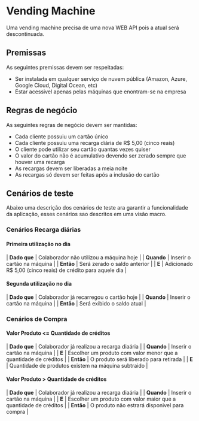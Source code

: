 # Vending Machine

Uma vending machine precisa de uma nova WEB API pois a atual será descontinuada. 

## Premissas
As seguintes premissas devem ser respeitadas:

* Ser instalada em qualquer serviço de nuvem pública (Amazon, Azure, Google Cloud, Digital Ocean, etc)
* Estar acessivel apenas pelas máquinas que enontram-se na empresa

## Regras de negócio
As seguintes regras de negócio devem ser mantidas:

* Cada cliente possuiu um cartão único
* Cada cliente possuiu uma recarga diária de R$ 5,00 (cinco reais)
* O cliente pode utilizar seu cartão quantas vezes quiser
* O valor do cartão não é acumulativo devendo ser zerado sempre que houver uma recarga
* As recargas devem ser liberadas a meia noite 
* As recargas só devem ser feitas após a inclusão do cartão

## Cenários de teste

Abaixo uma descrição dos cenários de teste ara garantir a funcionalidade da aplicação, esses cenários sao descritos em uma visão macro.

### Cenários Recarga diárias

#### Primeira utilização no dia
| **Dado que** | Colaborador não utilizou a máquina hoje |
| **Quando** | Inserir o cartão na máquina |
| **Então** | Será zerado o saldo anterior |
| **E** | Adicionado R$ 5,00 (cinco reais) de crédito para aquele dia |

#### Segunda utilização no dia
| **Dado que** | Colaborador já recarregou o cartão hoje |
| **Quando** | Inserir o cartão na máquina |
| **Então** | Será exibido o saldo atual |

### Cenários de Compra

#### Valor Produto <= Quantidade de créditos
| **Dado que** | Colaborador já realizou a recarga diaária |
| **Quando** | Inserir o cartão na máquina |
| **E** | Escolher um produto com valor menor que a quantidade de créditos |
| **Então** | O produto será liberado para retirada |
| **E** | Quantidade de produtos existem na máquina subtraido |

#### Valor Produto > Quantidade de créditos

| **Dado que** | Colaborador já realizou a recarga diaária |
| **Quando** | Inserir o cartão na máquina |
| **E** | Escolher um produto com valor maior que a quantidade de créditos |
| **Então** | O produto não estrará disponivel para compra |
